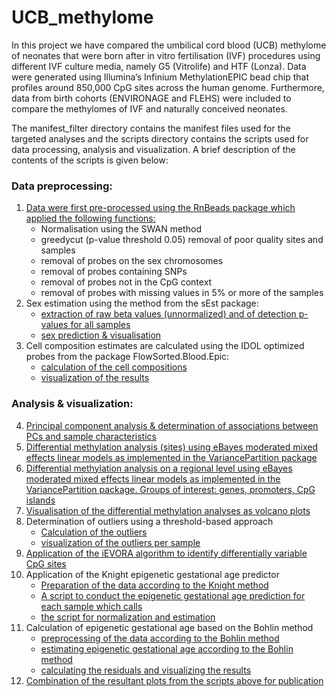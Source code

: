 # UCB_methylome
In this project we have compared the umbilical cord blood (UCB) methylome of neonates that were born after in vitro fertilisation (IVF) procedures using different IVF culture media, namely G5 (Vitrolife) and HTF (Lonza). Data were generated using Illumina’s Infinium MethylationEPIC bead chip that profiles around 850,000 CpG sites across the human genome. Furthermore, data from birth cohorts (ENVIRONAGE and FLEHS) were included to compare the methylomes of IVF and naturally conceived neonates.

The manifest_filter directory contains the manifest files used for the targeted analyses and the scripts directory contains the scripts used for data processing, analysis and visualization. A brief description of the contents of the scripts is given below:

### Data preprocessing:

1. [Data were first pre-processed using the RnBeads package which applied the following functions:](scripts/01_preprocessingSWAN.R)
    + Normalisation using the SWAN method  
    + greedycut (p-value threshold 0.05) removal of poor quality sites and samples
    + removal of probes on the sex chromosomes
    + removal of probes containing SNPs
    + removal of probes not in the CpG context
    + removal of probes with missing values in 5% or more of the samples
2.	Sex estimation using the method from the sEst package:
    + [extraction of raw beta values (unnormalized) and of detection p-values for all samples](scripts/02.1_preprocessingSest.R)
    + [sex prediction & visualisation](scripts/02.2_SexPredictionsEst.R)
3. Cell composition estimates are calculated using the IDOL optimized probes from the package FlowSorted.Blood.Epic:
    + [calculation of the cell compositions](scripts/03.1_CellCompositionEstimation.R)
    + [visualization of the results](scripts/03.2_CellCompositionVisualisation.R)

### Analysis & visualization:

4.	[Principal component analysis & determination of associations between PCs and sample characteristics](scripts/04_PCACovariates.R)
5.	[Differential methylation analysis (sites) using eBayes moderated mixed effects linear models as implemented in the VariancePartition package](scripts/05_EWAS.R)
6.	[Differential methylation analysis on a regional level using eBayes moderated mixed effects linear models as implemented in the VariancePartition package. Groups of interest: genes, promoters, CpG islands](scripts/06_RegionsStatistics.R)
7.	[Visualisation of the differential methylation analyses as volcano plots](scripts/07_VolcanoPlot.R)
8.	Determination of outliers using a threshold-based approach
    + [Calculation of the outliers](scripts/08.1_Outliers.R)
    + [visualization of the outliers per sample](scripts/08.2_OutliersVisualisation.R)
9.	[Application of the iEVORA algorithm to identify differentially variable CpG sites](scripts/09_iEVORA.R)
10.	Application of the Knight epigenetic gestational age predictor
    + [Preparation of the data according to the Knight method](scripts/10.1_preprocessingKnight.R)
    + [A script to conduct the epigenetic gestational age prediction for each sample which calls](scripts/10.2_KnightGAEstimates.R)
    + [the script for normalization and estimation](scripts/10.3_NormalizeAndPredictGA.R)
11.	Calculation of epigenetic gestational age based on the Bohlin method
    + [preprocessing of the data according to the Bohlin method](scripts/11.1_preprocessingBohlin.R)
    + [estimating epigenetic gestational age according to the Bohlin method](scripts/11.2_BohlinEstimateGA.R)
    + [calculating the residuals and visualizing the results](scripts/11.3_BohlinResiduals.R)
12.	[Combination of the resultant plots from the scripts above for publication](scripts/12_combinePlots.R)

